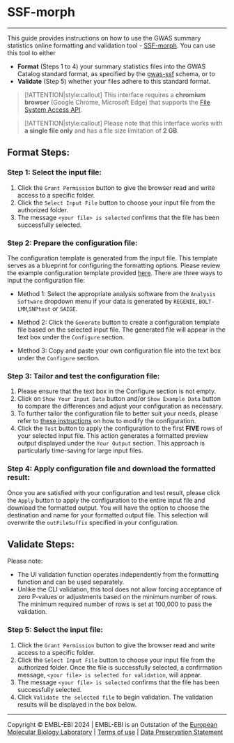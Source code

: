 # SSF-morph
____
This guide provides instructions on how to use the GWAS summary statistics online formatting and validation tool - [SSF-morph](https://ebispot.github.io/gwas-sumstats-tools-ssf-morph/). You can use this tool to either
- **Format** (Steps 1 to 4) your summary statistics files into the GWAS Catalog standard format, as specified by the [gwas-ssf](https://github.com/EBISPOT/gwas-summary-statistics-standard) schema, or to 
- **Validate** (Step 5) whether your files adhere to this standard format.

>[!ATTENTION|style:callout]
>This interface requires a **chromium browser** (Google Chrome, Microsoft Edge) that supports the [File System Access API](https://developer.chrome.com/docs/capabilities/web-apis/file-system-access).

>[!ATTENTION|style:callout]
>Please note that this interface works with **a single file only** and has a file size limitation of **2 GB**. 

## Format Steps:

### Step 1: Select the input file:
   1. Click the `Grant Permission` button to give the browser read and write access to a specific folder.
   2. Click the `Select Input File` button to choose your input file from the authorized folder.
   3. The message `<your file> is selected` confirms that the file has been successfully selected.

### Step 2: Prepare the configuration file:
   The configuration template is generated from the input file. This template serves as a blueprint for configuring the formatting options. Please review the example configuration template provided [here](edit_config?id=summary). There are three ways to input the configuration file:
   
   - Method 1: Select the appropriate analysis software from the `Analysis Software` dropdown menu if your data is generated by `REGENIE`, `BOLT-LMM`,`SNPtest` or `SAIGE`.

   - Method 2: Click the `Generate` button to create a configuration template file based on the selected input file. The generated file will appear in the text box under the `Configure` section. 

   - Method 3: Copy and paste your own configuration file into the text box under the `Configure` section.

### Step 3: Tailor and test the configuration file:
1. Please ensure that the text box in the Configure section is not empty.
2. Click on `Show Your Input Data` button and/or `Show Example Data` button to compare the differences and adjust your configuration as necessary.
3. To further tailor the configuration file to better suit your needs, please refer to [these instructions](edit_config) on how to modify the configuration.
4. Click the `Test` button to apply the configuration to the first **FIVE** rows of your selected input file. This action generates a formatted preview output displayed under the `Your Output` section. This approach is particularly time-saving for large input files.

### Step 4: Apply configuration file and download the formatted result:
Once you are satisfied with your configuration and test result, please click the `Apply` button to apply the configuration to the entire input file and download the formatted output. You will have the option to choose the destination and name for your formatted output file. This selection will overwrite the `outFileSuffix` specified in your configuration.


## Validate Steps:

Please note:
 - The UI validation function operates independently from the formatting function and can be used separately. 
 - Unlike the CLI validation, this tool does not allow forcing acceptance of zero P-values or adjustments based on the minimum number of rows. The minimum required number of rows is set at 100,000 to pass the validation.

### Step 5: Select the input file:
   1. Click the `Grant Permission` button to give the browser read and write access to a specific folder.
   2. Click the `Select Input File` button to choose your input file from the authorized folder. Once the file is successfully selected, a confirmation message, `<your file> is selected for validation`, will appear.
   3. The message `<your file> is selected` confirms that the file has been successfully selected.
   4. Click `Validate the selected file` to begin validation. The validation results will be displayed in the box below.

----
Copyright © EMBL-EBI 2024 | EMBL-EBI is an Outstation of the [European Molecular Biology Laboratory](https://www.embl.org/) | [Terms of use](https://www.ebi.ac.uk/about/terms-of-use) | [Data Preservation Statement](https://www.ebi.ac.uk/long-term-data-preservation)
